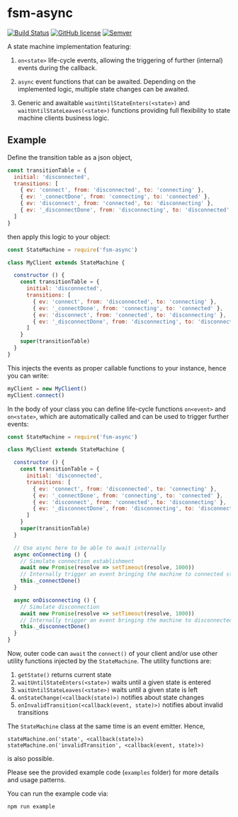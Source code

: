 # fsm-async
[![Build Status](https://travis-ci.org/bheisen/fsm-async.svg?branch=master)](https://travis-ci.org/bheisen/fsm-async)
[![GitHub license](https://img.shields.io/badge/license-MIT-blue.svg)](https://raw.githubusercontent.com/bheisen/fsm-async/master/LICENSE)
[![Semver](https://img.shields.io/SemVer/2.0.0.png)](https://semver.org/spec/v2.0.0.html)

A state machine implementation featuring:

1.  `on<state>` life-cycle events, allowing the triggering of further (internal)
     events during the callback.

2.  `async` event functions that can be awaited. Depending
    on the implemented logic, multiple state changes can be awaited.

3.  Generic and awaitable `waitUntilStateEnters(<state>)` and
    `waitUntilStateLeaves(<state>)` functions providing full flexibility to
    state machine clients business logic.

## Example

Define the transition table as a json object,

```javascript
const transitionTable = {
  initial: 'disconnected',
  transitions: [
    { ev: 'connect', from: 'disconnected', to: 'connecting' },
    { ev: '_connectDone', from: 'connecting', to: 'connected' },
    { ev: 'disconnect', from: 'connected', to: 'disconnecting' },
    { ev: '_disconnectDone', from: 'disconnecting', to: 'disconnected' }
  ]
}
```

then apply this logic to your object:

```javascript
const StateMachine = require('fsm-async')

class MyClient extends StateMachine {

  constructor () {
    const transitionTable = {
      initial: 'disconnected',
      transitions: [
        { ev: 'connect', from: 'disconnected', to: 'connecting' },
        { ev: '_connectDone', from: 'connecting', to: 'connected' },
        { ev: 'disconnect', from: 'connected', to: 'disconnecting' },
        { ev: '_disconnectDone', from: 'disconnecting', to: 'disconnected' }
      ]
    }
    super(transitionTable)
  }
}
```

This injects the events as proper callable functions to your instance,
hence you can write:

```javascript
myClient = new MyClient()
myClient.connect()
```

In the body of your class you can define life-cycle functions `on<event>` and
`on<state>`, which are automatically called and can be used to trigger
further events:

```javascript
const StateMachine = require('fsm-async')

class MyClient extends StateMachine {

  constructor () {
    const transitionTable = {
      initial: 'disconnected',
      transitions: [
        { ev: 'connect', from: 'disconnected', to: 'connecting' },
        { ev: '_connectDone', from: 'connecting', to: 'connected' },
        { ev: 'disconnect', from: 'connected', to: 'disconnecting' },
        { ev: '_disconnectDone', from: 'disconnecting', to: 'disconnected' }
      ]
    }
    super(transitionTable)
  }

  // Use async here to be able to await internally
  async onConnecting () {
    // Simulate connection establishment
    await new Promise(resolve => setTimeout(resolve, 1000))
    // Internally trigger an event bringing the machine to connected state
    this._connectDone()
  }

  async onDisconnecting () {
    // Simulate disconnection
    await new Promise(resolve => setTimeout(resolve, 1000))
    // Internally trigger an event bringing the machine to disconnected state
    this._disconnectDone()
  }
}
```

Now, outer code can `await` the `connect()` of your client and/or use other
utility functions injected by the `StateMachine`. The utility functions are:
1. `getState()` returns current state
2. `waitUntilStateEnters(<state>)` waits until a given state is entered
3. `waitUntilStateLeaves(<state>)` waits until a given state is left
4. `onStateChange(<callback(state)>)` notifies about state changes
5. `onInvalidTransition(<callback(event, state)>)` notifies about invalid transitions

The `StateMachine` class at the same time is an event emitter. Hence,

```
stateMachine.on('state', <callback(state)>)
stateMachine.on('invalidTransition', <callback(event, state)>)
```
is also possible.

Please see the provided example code (`examples` folder) for more details and
usage patterns.

You can run the example code via:

```
npm run example
```
